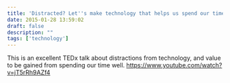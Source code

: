```yaml
---
title: 'Distracted? Let''s make technology that helps us spend our time well'
date: 2015-01-28 13:59:02
draft: false
description: ""
tags: ['technology']
---
```


This is an excellent TEDx talk about distractions from technology, and value to be gained from spending our time well. https://www.youtube.com/watch?v=jT5rRh9AZf4